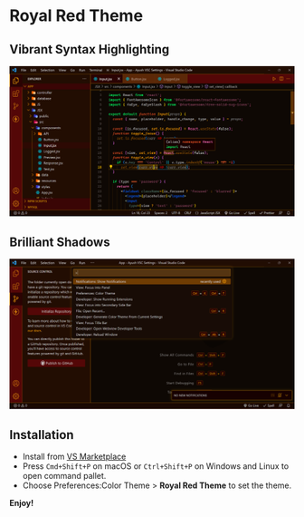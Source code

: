 # Royal Red Theme

## Vibrant Syntax Highlighting
![](editor.png)

## Brilliant Shadows
![](shadow.png)


## Installation
* Install from [VS Marketplace](https://marketplace.visualstudio.com/items?itemName=AJ-Dev.royal-red-theme)
* Press `Cmd+Shift+P` on macOS or `Ctrl+Shift+P` on Windows and Linux to open command pallet.
* Choose Preferences:Color Theme > **Royal Red Theme** to set the theme.
  
**Enjoy!**





